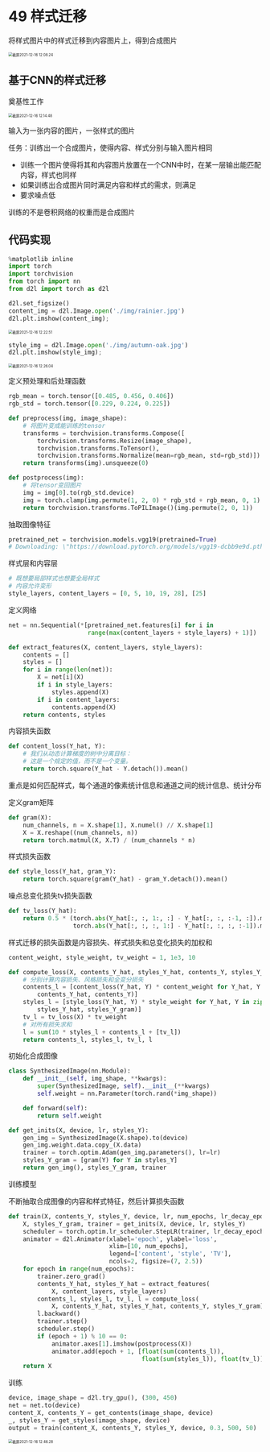 # 49 样式迁移

将样式图片中的样式迁移到内容图片上，得到合成图片

<img src="/Users/hanyixiao/Library/Application Support/typora-user-images/截屏2021-12-16 12.08.24.png" alt="截屏2021-12-16 12.08.24" style="zoom:50%;" />

## 基于CNN的样式迁移

奠基性工作

<img src="/Users/hanyixiao/Library/Application Support/typora-user-images/截屏2021-12-16 12.14.48.png" alt="截屏2021-12-16 12.14.48" style="zoom:50%;" />

输入为一张内容的图片，一张样式的图片

任务：训练出一个合成图片，使得内容、样式分别与输入图片相同

- 训练一个图片使得将其和内容图片放置在一个CNN中时，在某一层输出能匹配内容，样式也同样
- 如果训练出合成图片同时满足内容和样式的需求，则满足
- 要求噪点低

训练的不是卷积网络的权重而是合成图片

## 代码实现

```python
%matplotlib inline
import torch
import torchvision
from torch import nn
from d2l import torch as d2l

d2l.set_figsize()
content_img = d2l.Image.open('./img/rainier.jpg')
d2l.plt.imshow(content_img);
```

<img src="/Users/hanyixiao/Library/Application Support/typora-user-images/截屏2021-12-16 12.22.51.png" alt="截屏2021-12-16 12.22.51" style="zoom:50%;" />

```python
style_img = d2l.Image.open('./img/autumn-oak.jpg')
d2l.plt.imshow(style_img);
```

<img src="/Users/hanyixiao/Library/Application Support/typora-user-images/截屏2021-12-16 12.26.04.png" alt="截屏2021-12-16 12.26.04" style="zoom:50%;" />

定义预处理和后处理函数

```python
rgb_mean = torch.tensor([0.485, 0.456, 0.406])
rgb_std = torch.tensor([0.229, 0.224, 0.225])

def preprocess(img, image_shape):
  	# 将图片变成能训练的tensor
    transforms = torchvision.transforms.Compose([
        torchvision.transforms.Resize(image_shape),
        torchvision.transforms.ToTensor(),
        torchvision.transforms.Normalize(mean=rgb_mean, std=rgb_std)])
    return transforms(img).unsqueeze(0)

def postprocess(img):
  	# 将tensor变回图片
    img = img[0].to(rgb_std.device)
    img = torch.clamp(img.permute(1, 2, 0) * rgb_std + rgb_mean, 0, 1)
    return torchvision.transforms.ToPILImage()(img.permute(2, 0, 1))
```

抽取图像特征

```python
pretrained_net = torchvision.models.vgg19(pretrained=True)
# Downloading: \"https://download.pytorch.org/models/vgg19-dcbb9e9d.pth\" to /Users/hanyixiao/.cache/torch/hub/checkpoints/vgg19-dcbb9e9d.pth
```

样式层和内容层

```python
# 既想要局部样式也想要全局样式
# 内容允许变形
style_layers, content_layers = [0, 5, 10, 19, 28], [25]
```

定义网络

```python
net = nn.Sequential(*[pretrained_net.features[i] for i in
                      range(max(content_layers + style_layers) + 1)])
```

```python
def extract_features(X, content_layers, style_layers):
    contents = []
    styles = []
    for i in range(len(net)):
        X = net[i](X)
        if i in style_layers:
            styles.append(X)
        if i in content_layers:
            contents.append(X)
    return contents, styles
```

内容损失函数

```python
def content_loss(Y_hat, Y):
    # 我们从动态计算梯度的树中分离目标：
    # 这是一个规定的值，而不是一个变量。
    return torch.square(Y_hat - Y.detach()).mean()
```

重点是如何匹配样式，每个通道的像素统计信息和通道之间的统计信息、统计分布

定义gram矩阵

```python
def gram(X):
    num_channels, n = X.shape[1], X.numel() // X.shape[1]
    X = X.reshape((num_channels, n))
    return torch.matmul(X, X.T) / (num_channels * n)
```

样式损失函数

```python
def style_loss(Y_hat, gram_Y):
    return torch.square(gram(Y_hat) - gram_Y.detach()).mean()
```

噪点总变化损失tv损失函数

```python
def tv_loss(Y_hat):
    return 0.5 * (torch.abs(Y_hat[:, :, 1:, :] - Y_hat[:, :, :-1, :]).mean() +
                  torch.abs(Y_hat[:, :, :, 1:] - Y_hat[:, :, :, :-1]).mean())
```

样式迁移的损失函数是内容损失、样式损失和总变化损失的加权和

```python
content_weight, style_weight, tv_weight = 1, 1e3, 10

def compute_loss(X, contents_Y_hat, styles_Y_hat, contents_Y, styles_Y_gram):
    # 分别计算内容损失、风格损失和全变分损失
    contents_l = [content_loss(Y_hat, Y) * content_weight for Y_hat, Y in zip(
        contents_Y_hat, contents_Y)]
    styles_l = [style_loss(Y_hat, Y) * style_weight for Y_hat, Y in zip(
        styles_Y_hat, styles_Y_gram)]
    tv_l = tv_loss(X) * tv_weight
    # 对所有损失求和
    l = sum(10 * styles_l + contents_l + [tv_l])
    return contents_l, styles_l, tv_l, l
```

初始化合成图像

```python
class SynthesizedImage(nn.Module):
    def __init__(self, img_shape, **kwargs):
        super(SynthesizedImage, self).__init__(**kwargs)
        self.weight = nn.Parameter(torch.rand(*img_shape))

    def forward(self):
        return self.weight

def get_inits(X, device, lr, styles_Y):
    gen_img = SynthesizedImage(X.shape).to(device)
    gen_img.weight.data.copy_(X.data)
    trainer = torch.optim.Adam(gen_img.parameters(), lr=lr)
    styles_Y_gram = [gram(Y) for Y in styles_Y]
    return gen_img(), styles_Y_gram, trainer
```

训练模型

不断抽取合成图像的内容和样式特征，然后计算损失函数

```python
def train(X, contents_Y, styles_Y, device, lr, num_epochs, lr_decay_epoch):
    X, styles_Y_gram, trainer = get_inits(X, device, lr, styles_Y)
    scheduler = torch.optim.lr_scheduler.StepLR(trainer, lr_decay_epoch, 0.8)
    animator = d2l.Animator(xlabel='epoch', ylabel='loss',
                            xlim=[10, num_epochs],
                            legend=['content', 'style', 'TV'],
                            ncols=2, figsize=(7, 2.5))
    for epoch in range(num_epochs):
        trainer.zero_grad()
        contents_Y_hat, styles_Y_hat = extract_features(
            X, content_layers, style_layers)
        contents_l, styles_l, tv_l, l = compute_loss(
            X, contents_Y_hat, styles_Y_hat, contents_Y, styles_Y_gram)
        l.backward()
        trainer.step()
        scheduler.step()
        if (epoch + 1) % 10 == 0:
            animator.axes[1].imshow(postprocess(X))
            animator.add(epoch + 1, [float(sum(contents_l)),
                                     float(sum(styles_l)), float(tv_l)])
    return X
```

训练

```python
device, image_shape = d2l.try_gpu(), (300, 450)
net = net.to(device)
content_X, contents_Y = get_contents(image_shape, device)
_, styles_Y = get_styles(image_shape, device)
output = train(content_X, contents_Y, styles_Y, device, 0.3, 500, 50)
```

<img src="/Users/hanyixiao/Library/Application Support/typora-user-images/截屏2021-12-16 12.46.28.png" alt="截屏2021-12-16 12.46.28" style="zoom:50%;" />